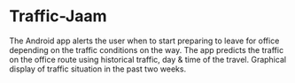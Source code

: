 # Traffic-Jaam

The Android app alerts the user when to start preparing to leave for office depending on the traffic conditions on the way.   The app predicts the traffic on the office route using historical traffic, day & time of the travel.  Graphical display of traffic situation in the past two weeks.
